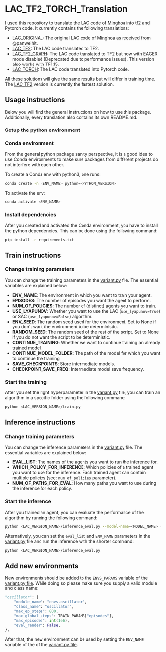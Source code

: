 # LAC_TF2_TORCH_Translation

I used this repository to translate the LAC code of [Minghoa](https://github.com/hithmh/Actor-critic-with-stability-guarantee) into tf2 and Pytorch code. It currently contains the following translations:

-   [LAC_ORIGINAL](https://github.com/rickstaa/LAC_TF2_TORCH_TRANSLATION/tree/master/LAC_ORIGINAL): The original LAC code of [Minghoa](https://github.com/hithmh/Actor-critic-with-stability-guarantee) as received from @panweihit.
-   [LAC_TF2](https://github.com/rickstaa/LAC_TF2_TORCH_TRANSLATION/tree/master/LAC_TF2): The LAC code translated to TF2.
-   [LAC_TF2_GRAPH](https://github.com/rickstaa/LAC_TF2_TORCH_TRANSLATION/tree/master/LAC_TF2_GRAPH): The LAC code translated to TF2 but now with EAGER mode disabled (Deprecated due to performance issues). This version also works with TF1.15.
-   [LAC_TORCH](https://github.com/rickstaa/LAC_TF2_TORCH_TRANSLATION/tree/master/LAC_TORCH): The LAC code translated into Pytorch code.

All these solutions will give the same results but will differ in training time. The [LAC_TF2](https://github.com/rickstaa/LAC_TF2_TORCH_TRANSLATION/tree/master/LAC_TF2) version is currently the fastest solution.

## Usage instructions

Below you will find the general instructions on how to use this package. Additionally, every translation also contains its own README.md.

### Setup the python environment

### Conda environment

From the general python package sanity perspective, it is a good idea to use Conda environments to make sure packages from different projects do not interfere with each other.

To create a Conda env with python3, one runs:

```bash
conda create -n <ENV_NAME> python=<PYTHON_VERSION>
```

To activate the env:

```bash
conda activate <ENV_NAME>
```

### Install dependencies

After you created and activated the Conda environment, you have to install the python dependencies. This can be done using the
following command:

```bash
pip install -r requirements.txt
```

## Train instructions

### Change training parameters

You can change the training parameters in the [variant.py](https://github.com/rickstaa/LAC_TF2_TORCH_TRANSLATION/blob/master/LAC_TF2/variant.py) file. The essential variables are explained below:

-   **ENV_NAME**: The environment in which you want to train your agent.
-   **EPISODES**: The number of episodes you want the agent to perform.
-   **NUM_OF_POLICIES**: The number of (distinct) agents you want to train.
-   **USE_LYAPUNOV**: Whether you want to use the LAC (`use_lyapunov=True`) or SAC (`use_lyapunov=False`) algorithm.
-   **ENV_SEED**: The random seed used for the environment. Set to None if you don't want the environment to be deterministic.
-   **RANDOM_SEED**: The random seed of the rest of the script. Set to None if you do not want the script to be deterministic.
-   **CONTINUE_TRAINING**: Whether we want to continue training an already trained model.
-   **CONTINUE_MODEL_FOLDER**: The path of the model for which you want to continue the training
-   **SAVE_CHECKPOINTS**: Store intermediate models.
-   **CHECKPOINT_SAVE_FREQ**: Intermediate model save frequency.

### Start the training

After you set the right hyperparameter in the [variant.py](https://github.com/rickstaa/LAC_TF2_TORCH_TRANSLATION/blob/master/LAC_TF2/variant.py) file, you can train an
algorithm in a specific folder using the following command:

```bash
python <LAC_VERSION_NAME>/train.py
```

## Inference instructions

### Change training parameters

You can change the inference parameters in the [variant.py](https://github.com/rickstaa/LAC_TF2_TORCH_TRANSLATION/blob/master/LAC_TF2/variant.py) file. The essential variables are explained below:

-   **EVAL_LIST**: The names of the agents you want to run the inference for.
-   **WHICH_POLICY_FOR_INFERENCE**: Which policies of a trained agent you want to use for the inference. Each trained agent can contain multiple policies (see: `num_of_policies` parameter).
-   **NUM_OF_PATHS_FOR_EVAL**: How many paths you want to use during the inference for each policy.

### Start the inference

After you trained an agent, you can evaluate the performance of the algorithm by running
the following command:

```bash
python <LAC_VERSION_NAME>/inference_eval.py --model-name=<MODEL_NAME> --env-name=Ex3_EKF_gyro
```

Alternatively, you can set the `eval_list` and `ENV_NAME` parameters in the [variant.py](https://github.com/rickstaa/LAC_TF2_TORCH_TRANSLATION/blob/master/LAC_TF2/variant.py) file and
run the inference with the shorter command:

```bash
python <LAC_VERSION_NAME>/inference_eval.py
```

## Add new environments

New environments should be added to the `ENVS_PARAMS` variable of the
[variant.py file](https://github.com/rickstaa/LAC_TF2_TORCH_Translation/blob/f492ceb1ede9c22e5f4fae45085f2393465aeb61/LAC_TF2/variant.py#L111-L144). While doing so please make sure you supply a valid
module and class name:

```python
"oscillator": {
    "module_name": "envs.oscillator",
    "class_name": "oscillator",
    "max_ep_steps": 800,
    "max_global_steps": TRAIN_PARAMS["episodes"],
    "max_episodes": int(1e6),
    "eval_render": False,
},
```

After that, the new environment can be used by setting the `ENV_NAME` variable of the
of the [variant.py file](https://github.com/rickstaa/LAC_TF2_TORCH_Translation/blob/f492ceb1ede9c22e5f4fae45085f2393465aeb61/LAC_TF2/variant.py#L20).